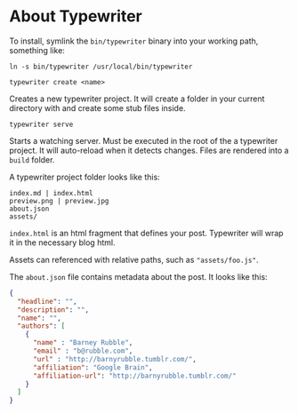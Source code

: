 # About Typewriter

To install, symlink the `bin/typewriter` binary into your working path, something like:

`ln -s bin/typewriter /usr/local/bin/typewriter`

`typewriter create <name>`

Creates a new typewriter project. It will create a folder in your current directory with <name> and create some stub files inside.

`typewriter serve`

Starts a watching server. Must be executed in the root of the a typewriter project. It will auto-reload when it detects changes. Files are rendered into a `build` folder.

A typewriter project folder looks like this:

```
index.md | index.html
preview.png | preview.jpg
about.json
assets/
```

`index.html` is an html fragment that defines your post. Typewriter will wrap it in the necessary blog html.

 Assets can referenced with relative paths, such as `"assets/foo.js"`.

The `about.json` file contains metadata about the post. It looks like this:

```json
{
  "headline": "",
  "description": "",
  "name": "",
  "authors": [
    {
      "name" : "Barney Rubble",
      "email" : "b@rubble.com",
      "url" : "http://barnyrubble.tumblr.com/",
      "affiliation": "Google Brain",
      "affiliation-url": "http://barnyrubble.tumblr.com/"
    }
  ]
}
```